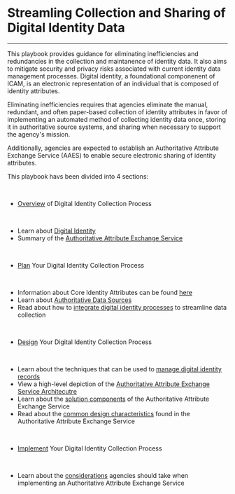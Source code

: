 # Streamling Collection and Sharing of Digital Identity Data
----------------------------------------------------------------

This playbook provides guidance for eliminating inefficiencies and redundancies in the collection and maintanence of identity data. It also aims to mitigate security and privacy risks associated with current identity data management processes. Digital identity, a foundational componenent of ICAM, is an electronic representation of an individual that is composed of identity attributes.

Eliminating inefficiencies requires that agencies eliminate the manual, redundant, and often paper-based collection of identity attributes in favor of implementing an automated method of collecting identity data once, storing it in authoritative source systems, and sharing when necessary to support the agency's mission. 

Additionally, agencies are expected to establish an Authoritative Attribute Exchange Service (AAES) to enable secure electronic sharing of identity attributes.

This playbook havs been divided into 4 sections:

<br>

* [Overview](../identity-playbook/overview/index/) of Digital Identity Collection Process
<br>

  * Learn about [Digital Identity](../identity-playbook/overview/1_enterprise-id/)
  * Summary of the [Authoritative Attribute Exchange Service](../identity-playbook/overview/2_ae-elements/)

<br>

* [Plan](../identity-playbook/plan/index) Your Digital Identity Collection Process
<br>

  * Information about Core Identity Attributes can be found [here](../identity-playbooks/plan/id-attributes/)
  * Learn about [Authoritative Data Sources](../identity-playbook/plan/auth-soruces/)
  * Read about how to [integrate digital identity processes](../identity-playbook/plan/id-integration/) to streamline data collection

<br>

* [Design](../identity-playbook/design/index) Your Digital Identity Collection Process
<br>

  * Learn about the techniques that can be used to [manage digital identity records](../identity-playbook/design/1_manage-records/)
  * View a high-level depiction of the [Authoritative Attribute Exchange Service Architecutre](../identity-playbook/design/2_aaes-arch/)
  * Learn about the [solution components](../identity-playbook/3_aaes-solutions/) of the Authoritative Attribute Exchange Service
  * Read about the [common design characteristics](..identity-playbook/4_aaes-design/) found in the Authoritative Attribute Exchange Service

<br>

* [Implement](../identity-playbook/implement/index/) Your Digital Identity Collection Process
<br>

  * Learn about the [considerations](../identity-playbook/implement/aaes-implement/) agencies should take when implementing an Authoritative Attribute Exchange Service




